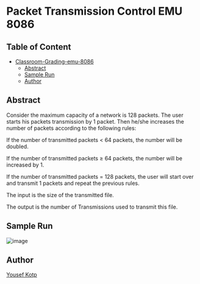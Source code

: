 # Packet Transmission Control EMU 8086  
## Table of Content
- [Classroom-Grading-emu-8086](#classroom-grading-emu-8086)
  * [Abstract](#abstract)
  * [Sample Run](#sample-run)
  * [Author](#author)

## Abstract
Consider the maximum capacity of a network is 128 packets. The user starts his packets
transmission by 1 packet. Then he/she increases the number of packets according to the
following rules:

If the number of transmitted packets < 64 packets, the number will be doubled.

If the number of transmitted packets ≥ 64 packets, the number will be increased by 1.

If the number of transmitted packets = 128 packets, the user will start over and transmit 1
packets and repeat the previous rules.

The input is the size of the transmitted file.

The output is the number of Transmissions used to transmit this file.
## Sample Run
![image](https://user-images.githubusercontent.com/41492875/169708314-d157b7f6-33ce-42ef-b29c-c65ccb7afdf7.png)

## Author
[Yousef Kotp](https://github.com/yousefkotp)
